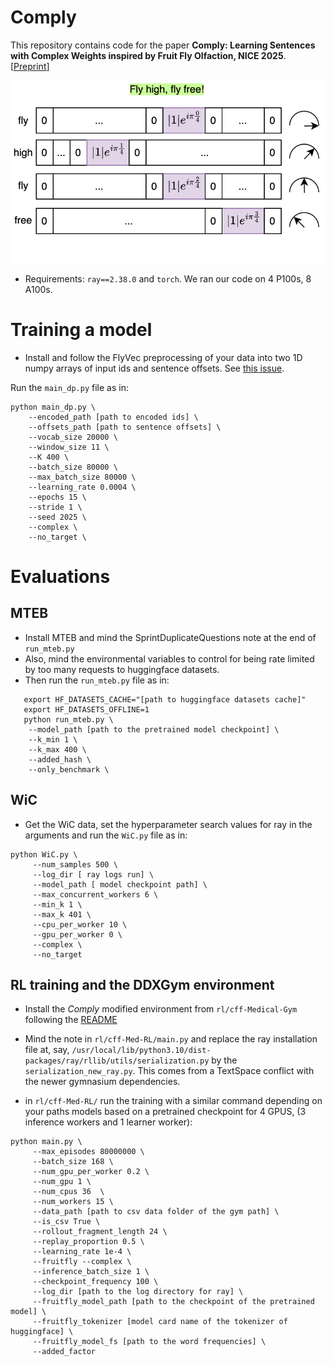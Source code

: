 # Comply
This repository contains code for the paper **Comply: Learning Sentences with Complex Weights inspired by Fruit Fly Olfaction, NICE 2025**.
[[Preprint](https://arxiv.org/abs/2502.01706)]

<img src="comply.svg" alt="Comply: Learning Sentences with Complex Weights inspired by Fruit Fly Olfaction" width="600">

- Requirements: `ray==2.38.0` and `torch`. We ran our code on 4 P100s, 8 A100s.

# Training a model
- Install and follow the FlyVec preprocessing of your data into two 1D numpy arrays of input ids and sentence offsets. See [this issue](https://github.com/bhoov/flyvec/issues/4).

Run the `main_dp.py` file as in:

```shell
python main_dp.py \
    --encoded_path [path to encoded ids] \
    --offsets_path [path to sentence offsets] \
    --vocab_size 20000 \
    --window_size 11 \
    --K 400 \
    --batch_size 80000 \
    --max_batch_size 80000 \
    --learning_rate 0.0004 \
    --epochs 15 \
    --stride 1 \
    --seed 2025 \
    --complex \
    --no_target \
```

# Evaluations

## MTEB 
- Install MTEB and mind the SprintDuplicateQuestions note at the end of `run_mteb.py`
- Also, mind the environmental variables to control for being rate limited by too many requests to huggingface datasets.
- Then run the `run_mteb.py` file as in:
```shell
   export HF_DATASETS_CACHE="[path to huggingface datasets cache]"
   export HF_DATASETS_OFFLINE=1
   python run_mteb.py \
    --model_path [path to the pretrained model checkpoint] \
    --k_min 1 \
    --k_max 400 \
    --added_hash \
    --only_benchmark \
```

## WiC
- Get the WiC data, set the hyperparameter search values for ray in the arguments and run the `WiC.py` file as in:
```shell
python WiC.py \
     --num_samples 500 \
     --log_dir [ ray logs run] \
     --model_path [ model checkpoint path] \
     --max_concurrent_workers 6 \
     --min_k 1 \
     --max_k 401 \
     --cpu_per_worker 10 \
     --gpu_per_worker 0 \
     --complex \
     --no_target
```

##  RL training and the DDXGym environment
- Install the *Comply* modified environment from `rl/cff-Medical-Gym` following the [README](rl/cff-Medical-Gym/README.md)
- Mind the note in `rl/cff-Med-RL/main.py` and replace the ray installation file at, say, `/usr/local/lib/python3.10/dist-packages/ray/rllib/utils/serialization.py` by the `serialization_new_ray.py`.
This comes from a TextSpace conflict with the newer gymnasium dependencies.

- in `rl/cff-Med-RL/` run the training with a similar command depending on your paths models based on a pretrained checkpoint for 4 GPUS, (3 inference workers and 1 learner worker):

```shell
python main.py \
     --max_episodes 80000000 \
     --batch_size 168 \
     --num_gpu_per_worker 0.2 \
     --num_gpu 1 \
     --num_cpus 36  \
     --num_workers 15 \
     --data_path [path to csv data folder of the gym path] \
     --is_csv True \
     --rollout_fragment_length 24 \
     --replay_proportion 0.5 \
     --learning_rate 1e-4 \
     --fruitfly --complex \
     --inference_batch_size 1 \
     --checkpoint_frequency 100 \
     --log_dir [path to the log directory for ray] \
     --fruitfly_model_path [path to the checkpoint of the pretrained model] \
     --fruitfly_tokenizer [model card name of the tokenizer of huggingface] \
     --fruitfly_model_fs [path to the word frequencies] \
     --added_factor
```
